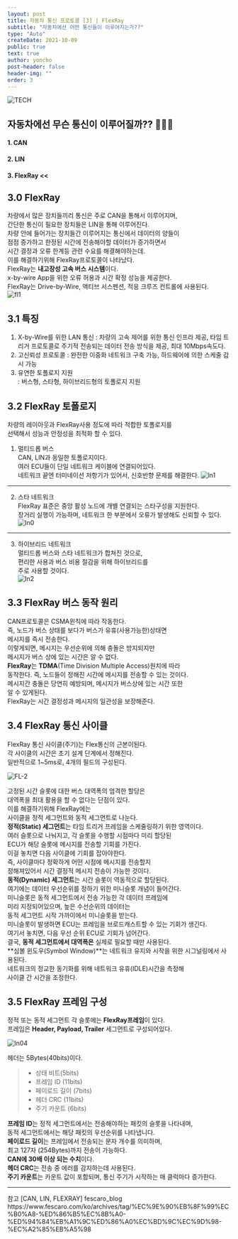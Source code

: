 ```yaml
---
layout: post
title: 자동차 통신 프로토콜 [3] | FlexRay
subtitle: "자동차에선 어떤 통신들이 이루어지는가??"
type: "Auto"
createDate: 2021-10-09
public: true
text: true
author: yoncho
post-header: false
header-img: ""
order: 3
---
```


![TECH](https://user-images.githubusercontent.com/44021629/136679844-86de74a6-106c-4914-85d5-551815655837.PNG)

## 자동차에선 무슨 통신이 이루어질까?? 🚗🚙🚌  

#### 1. CAN
#### 2. LIN
#### 3. FlexRay  <<  


## 3.0 FlexRay 
차량에서 많은 장치들끼리 통신은 주로 CAN을 통해서 이루어지며,  
간단한 통신이 필요한 장치들은 LIN을 통해 이루어진다.  
차량 안에 들어가는 장치들간 이루어지는 통신에서 데이터의 양들이  
점점 증가하고 한정된 시간에 전송해야할 데이터가 증가하면서  
시간 결정과 오류 한계등 관련 수요를 해결해야하는데.  
이를 해결하기위해 FlexRay프로토콜이 나타났다.  
FlexRay는 **내고장성 고속 버스 시스템**이다.   
x-by-wire App을 위한 오류 허용과 시간 확정 성능을 제공한다.  
FlexRay는 Drive-by-Wire, 액티브 서스펜션, 적응 크루즈 컨트롤에 사용된다.  
![fl1](https://user-images.githubusercontent.com/44021629/136679212-c1d10e97-9c79-4dde-be73-14404c52d91c.PNG)  

## 3.1 특징  
1. X-by-Wire를 위한 LAN 통신
: 차량의 고속 제어를 위한 통신 인프라 제공, 타임 트리거 프로토콜로 주기적 전송되는 데이터 전송 방식을 제공, 최대 10Mbps속도다.  
2. 고신뢰성 프로토콜 
: 완전한 이중화 네트워크 구축 가능, 하드웨어에 의한 스케줄 감시 가능  
3. 유연한 토폴로지 지원  
: 버스형, 스타형, 하이브리드형의 토폴로지 지원  

## 3.2 FlexRay 토폴로지
차량의 레이아웃과  FlexRay사용 정도에 따라 적합한 토폴로지를  
선택해서 성능과 안정성을 최적화 할 수 있다.  

1. 멀티드롭 버스   
CAN, LIN과 동일한 토폴로지이다.  
여러  ECU들이 단일 네트워크 케이블에 연결되어있다.  
네트워크 끝엔 터미네이션 저항기가 있어서, 신호반향 문제를 해결한다. 
![ln1](https://user-images.githubusercontent.com/44021629/136679571-137fb075-7809-4303-9df2-154f5a29148d.PNG)   
<hr>

2. 스타 네트워크  
FlexRay 표준은 중앙 활성 노드에 개별 연결되는 스타구성을 지원한다.  
장거리 실행이 가능하며, 네트워크 한 부분에서 오류가 발생해도 신뢰할 수 있다.  
![ln0](https://user-images.githubusercontent.com/44021629/136679569-608611f9-ebb1-4de2-a873-e16a64c5a489.PNG)  
<hr>

3. 하이브리드 네트워크    
멀티드롭 버스와 스타 네트워크가 합쳐진 것으로,   
편리한 사용과 버스 비용 절감을 위해 하이브리드를  
주로 사용할 것이다.  
![ln2](https://user-images.githubusercontent.com/44021629/136679573-9fca391b-b7e3-444f-9b6a-b645bad3b0ac.PNG)  

## 3.3 FlexRay 버스 동작 원리
CAN프로토콜은 CSMA윈칙에 따라 작동한다.  
즉, 노드가 버스 상태를 보다가 버스가 유휴(사용가능한)상태면  
메시지를 즉시 전송한다.   
이렇게되면, 메시지는 우선순위에 의해 충돌은 방지되지만  
메시지가 버스 상에 있는 시간은 알 수 없다.  
**FlexRay**는 **TDMA**(Time Division Multiple Access)원치에 따라  
동작한다. 즉, 노드들이 정해진 시간에 메시지를 전송할 수 있는 것이다.  
메시지간 충돌은 당연히 예방되며, 메시지가 버스상에 있는 시간 또한  
알 수 있게된다.  
FlexRay는 시간 결정성과 메시지의 일관성을 보장해준다.  

## 3.4 FlexRay 통신 사이클  
FlexRay 통신 사이클(주기)는 Flex통신의 근본이된다.  
각 사이클의 시간은 초기 설계 단계에서 정해진다.  
일반적으로 1~5ms로, 4개의 필드의 구성된다.  

![FL-2](https://user-images.githubusercontent.com/44021629/136678973-0c0d12d3-7d0a-453c-9b15-865fe7aefc11.PNG)  

고정된 시간 슬롯에 대한 버스 대역폭의 엄격한 할당은   
대역폭을 최대 활용을 할 수 없다는 단점이 있다.  
이를 해결하기위해 FlexRay에는   
사이클을 정적 세그먼트와 동적 세그먼트로 나눈다.  
**정적(Static) 세그먼트**는 타임 트리거 프레임을 스케줄링하기 위한 영역이다.  
여러 슬롯으로 나눠지고, 각 슬롯을 수행할 시점마다 미리 할당된  
ECU가 해당 슬롯에 메시지를 전송할 기회를 가진다.  
이걸 놓치면 다음 사이클에 기회를 잡아야한다.  
즉, 사이클마다 정확하게 어떤 시점에 메시지를 전송할지  
정해져있어서 시간 결정적 메시지 전송이 가능한 것이다.  
**동적(Dynamic) 세그먼트**는 시간 슬롯이 역동적으로 할당된다.  
여기에는 데이터 우선순위를 정하기 위한 미니슬롯 개념이 들어간다.  
미니슬롯은 동적 세그먼트에서 전송 가능한 각 데이터 프레임에  
미리 지정되어있으며, 높은 수선순위의 데이터는   
동적 세그먼트 시작 가까이에서 미니슬롯을 받는다.  
미니슬롯이 발생하면 ECU는 프레임을 브로드캐스트할 수 있는 기회가 생긴다.  
여기서 놓치면, 다음 우선 순위 ECU로 기회가 넘어간다.  
결국, **동적 세그먼트에서 대역폭은** 실제로 필요할 때만 사용된다.  
**심볼 윈도우(Symbol Window)**는 네트워크 유지와 시작을 위한 시그널링에서 사용된다.  
네트워크의 정교한 동기화를 위해 네트워크 유휴(IDLE)시간을 측정해  
사이클 간 시간을 조정한다.  

## 3.5 FlexRay 프레임 구성  
정적 또는 동적 세그먼트 각 슬롯에는 **FlexRay프레임**이 있다.  
프레임은 **Header, Payload, Trailer** 세그먼트로 구성되어있다.  

![ln04](https://user-images.githubusercontent.com/44021629/136679511-af5c29fc-5434-4d45-9ea2-7d9b928387bd.PNG)  

헤더는 5Bytes(40bits)이다.  
> - 상태 비트(5bits)  
> - 프레임 ID (11bits)  
> - 페이로드 길이 (7bits)  
> - 헤더 CRC (11bits)  
> - 주기 카운트 (6bits)

**프레임 ID**는 정적 세그먼트에서는 전송해야하는 패킷의 슬롯을 나타내며,  
동적 세그먼트에서는 해당 패킷의 우선순위를 나타냅니다.  
**페이로드 길이**는 프레임에서 전송되는 문자 개수를 의미하며,  
최고 127자 (254Bytes)까지 전송이 가능하다.  
**CAN에 30배 이상 되는 수치**이다.  
**헤더 CRC**는 전송 중 에러를 감지하는데 사용된다.  
**주기 카운트**는 카운트 값이 포함되며, 통신 주기가 시작하는 매 클럭마다 증가한다.  



<hr>
참고   
[CAN, LIN, FLEXRAY] fescaro_blog    
https://www.fescaro.com/ko/archives/tag/%EC%9E%90%EB%8F%99%EC%B0%A8-%ED%86%B5%EC%8B%A0-%ED%94%84%EB%A1%9C%ED%86%A0%EC%BD%9C%EC%9D%98-%EC%A2%85%EB%A5%98




